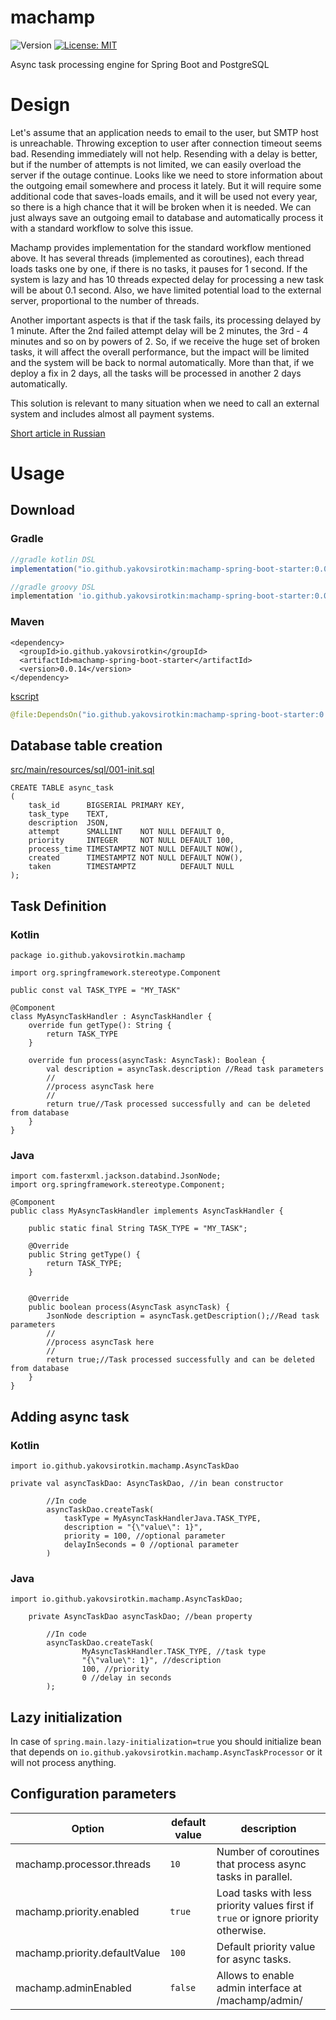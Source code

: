 # machamp

<p>
  <img alt="Version" src="https://img.shields.io/badge/version-0.0.14-blue.svg?cacheSeconds=2592000" />
  <a href="https://github.com/yakovsirotkin/machamp/blob/master/LICENSE">
    <img alt="License: MIT" src="https://img.shields.io/badge/License-MIT-yellow.svg"/>
  </a>
</p>
Async task processing engine for Spring Boot and PostgreSQL

# Design 
Let's assume that an application needs to email to the user, but SMTP host is unreachable. Throwing exception to user 
after connection timeout seems bad. Resending immediately will not help. Resending with a delay is better, but if the 
number of attempts is not limited, we can easily overload the server if the outage continue. Looks like we need to store information
about the outgoing email somewhere and process it lately. But it will require some additional code that saves-loads emails, and 
it will be used not every year, so there is a high chance that it will be broken when it is needed. 
We can just always save an outgoing email to database and automatically process it with a standard workflow to solve this
issue.   

Machamp provides implementation for the standard workflow mentioned above. It has several threads (implemented as coroutines), 
each thread loads tasks one by one, if there is no tasks, it pauses for 1 second. If the system is lazy and has 10 threads 
expected delay for processing a new task will be about 0.1 second. Also, we have limited potential load to the external server, 
proportional to the number of threads. 

Another important aspects is that if the task fails, its processing delayed by 1 minute. After the 2nd failed attempt delay 
will be 2 minutes, the 3rd - 4 minutes and so on by powers of 2. So, if we receive the huge set of broken tasks, 
it will affect the overall performance, but the impact will be limited and the system will be back to normal automatically. 
More than that, if we deploy a fix in 2 days, all the tasks will be processed in another 2 days automatically.

This solution is relevant to many situation when we need to call an external system and includes almost all payment 
systems.   

<a href="http://telamon.ru/articles/async.html">Short article in Russian</a>

# Usage

## Download

### Gradle

```gradle
//gradle kotlin DSL
implementation("io.github.yakovsirotkin:machamp-spring-boot-starter:0.0.14") 

//gradle groovy DSL
implementation 'io.github.yakovsirotkin:machamp-spring-boot-starter:0.0.14' 
```

### Maven

```maven
<dependency>
  <groupId>io.github.yakovsirotkin</groupId>
  <artifactId>machamp-spring-boot-starter</artifactId>
  <version>0.0.14</version>
</dependency>
```

[kscript](https://github.com/holgerbrandl/kscript)

```kotlin
@file:DependsOn("io.github.yakovsirotkin:machamp-spring-boot-starter:0.0.14")
```

## Database table creation
[src/main/resources/sql/001-init.sql](https://github.com/YakovSirotkin/machamp/blob/main/machamp-core/src/main/resources/sql/001-init.sql)
```
CREATE TABLE async_task
(
    task_id      BIGSERIAL PRIMARY KEY,
    task_type    TEXT,
    description  JSON,
    attempt      SMALLINT    NOT NULL DEFAULT 0,
    priority     INTEGER     NOT NULL DEFAULT 100,
    process_time TIMESTAMPTZ NOT NULL DEFAULT NOW(),
    created      TIMESTAMPTZ NOT NULL DEFAULT NOW(),
    taken        TIMESTAMPTZ          DEFAULT NULL
);
```
## Task Definition

### Kotlin
```
package io.github.yakovsirotkin.machamp

import org.springframework.stereotype.Component

public const val TASK_TYPE = "MY_TASK"

@Component
class MyAsyncTaskHandler : AsyncTaskHandler {
    override fun getType(): String {
        return TASK_TYPE
    }

    override fun process(asyncTask: AsyncTask): Boolean {
        val description = asyncTask.description //Read task parameters
        //
        //process asyncTask here
        //
        return true//Task processed successfully and can be deleted from database
    }
}
```

### Java
```
import com.fasterxml.jackson.databind.JsonNode;
import org.springframework.stereotype.Component;

@Component
public class MyAsyncTaskHandler implements AsyncTaskHandler {

    public static final String TASK_TYPE = "MY_TASK";

    @Override
    public String getType() {
        return TASK_TYPE;
    }


    @Override
    public boolean process(AsyncTask asyncTask) {
        JsonNode description = asyncTask.getDescription();//Read task parameters
        //
        //process asyncTask here
        //
        return true;//Task processed successfully and can be deleted from database        
    }
}
```
## Adding async task

### Kotlin
```
import io.github.yakovsirotkin.machamp.AsyncTaskDao

private val asyncTaskDao: AsyncTaskDao, //in bean constructor

        //In code 
        asyncTaskDao.createTask(
            taskType = MyAsyncTaskHandlerJava.TASK_TYPE,
            description = "{\"value\": 1}",
            priority = 100, //optional parameter
            delayInSeconds = 0 //optional parameter
        )
```

### Java

```
import io.github.yakovsirotkin.machamp.AsyncTaskDao;

    private AsyncTaskDao asyncTaskDao; //bean property
    
        //In code
        asyncTaskDao.createTask(
                MyAsyncTaskHandler.TASK_TYPE, //task type
                "{\"value\": 1}", //description
                100, //priority
                0 //delay in seconds
        );  
```
## Lazy initialization

In case of `spring.main.lazy-initialization=true` you should initialize bean that depends on
`io.github.yakovsirotkin.machamp.AsyncTaskProcessor` or it will not process anything.

## Configuration parameters

| Option                        | default value | description                                                                        |
|-------------------------------|---------------|------------------------------------------------------------------------------------|
| machamp.processor.threads     | `10`          | Number of coroutines that process async tasks in parallel.                         |
| machamp.priority.enabled      | `true`        | Load tasks with less priority values first if `true` or ignore priority otherwise. |
| machamp.priority.defaultValue | `100`         | Default priority value for async tasks.                                            |
| machamp.adminEnabled          | `false`       | Allows to enable admin interface at /machamp/admin/                                |
 
